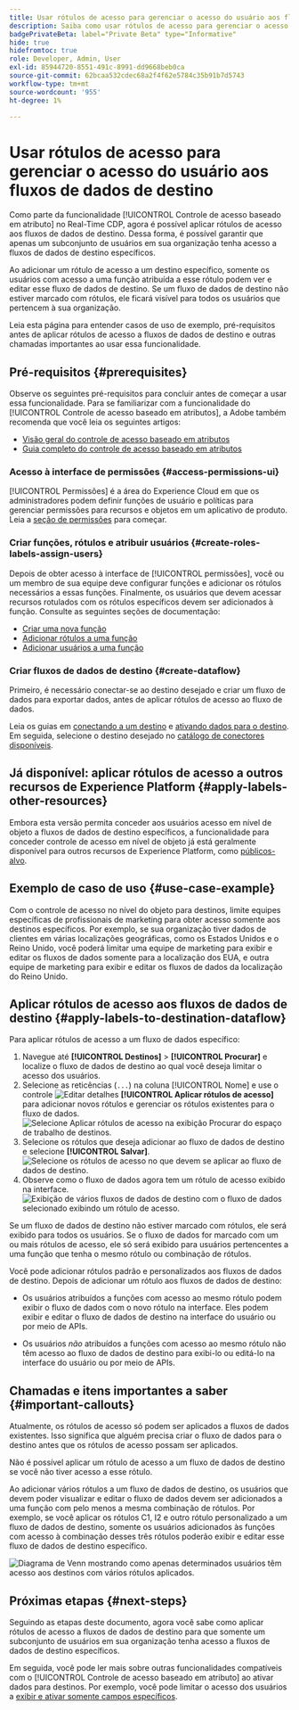 ```yaml
---
title: Usar rótulos de acesso para gerenciar o acesso do usuário aos fluxos de dados de destino
description: Saiba como usar rótulos de acesso para gerenciar o acesso do usuário aos fluxos de dados de destino para que apenas um subconjunto de usuários em sua organização obtenha acesso a fluxos de dados de destino específicos.
badgePrivateBeta: label="Private Beta" type="Informative"
hide: true
hidefromtoc: true
role: Developer, Admin, User
exl-id: 85944720-8551-491c-8991-dd9668beb0ca
source-git-commit: 62bcaa532cdec68a2f4f62e5784c35b91b7d5743
workflow-type: tm+mt
source-wordcount: '955'
ht-degree: 1%

---
```


# Usar rótulos de acesso para gerenciar o acesso do usuário aos fluxos de dados de destino

Como parte da funcionalidade [!UICONTROL Controle de acesso baseado em atributo] no Real-Time CDP, agora é possível aplicar rótulos de acesso aos fluxos de dados de destino. Dessa forma, é possível garantir que apenas um subconjunto de usuários em sua organização tenha acesso a fluxos de dados de destino específicos.

Ao adicionar um rótulo de acesso a um destino específico, somente os usuários com acesso a uma função atribuída a esse rótulo podem ver e editar esse fluxo de dados de destino. Se um fluxo de dados de destino não estiver marcado com rótulos, ele ficará visível para todos os usuários que pertencem à sua organização.

Leia esta página para entender casos de uso de exemplo, pré-requisitos antes de aplicar rótulos de acesso a fluxos de dados de destino e outras chamadas importantes ao usar essa funcionalidade.

## Pré-requisitos {#prerequisites}

Observe os seguintes pré-requisitos para concluir antes de começar a usar essa funcionalidade. Para se familiarizar com a funcionalidade do [!UICONTROL Controle de acesso baseado em atributos], a Adobe também recomenda que você leia os seguintes artigos:

* [Visão geral do controle de acesso baseado em atributos](/help/access-control/abac/overview.md)
* [Guia completo do controle de acesso baseado em atributos](/help/access-control/abac/end-to-end-guide.md)

### Acesso à interface de permissões {#access-permissions-ui}

[!UICONTROL Permissões] é a área do Experience Cloud em que os administradores podem definir funções de usuário e políticas para gerenciar permissões para recursos e objetos em um aplicativo de produto. Leia a [seção de permissões](/help/access-control/abac/end-to-end-guide.md#permissions) para começar.

### Criar funções, rótulos e atribuir usuários {#create-roles-labels-assign-users}

Depois de obter acesso à interface de [!UICONTROL permissões], você ou um membro de sua equipe deve configurar funções e adicionar os rótulos necessários a essas funções. Finalmente, os usuários que devem acessar recursos rotulados com os rótulos específicos devem ser adicionados à função. Consulte as seguintes seções de documentação:

* [Criar uma nova função](/help/access-control/abac/ui/roles.md)
* [Adicionar rótulos a uma função](/help/access-control/abac/end-to-end-guide.md#label-roles)
* [Adicionar usuários a uma função](/help/access-control/ui/users.md)

### Criar fluxos de dados de destino {#create-dataflow}

Primeiro, é necessário conectar-se ao destino desejado e criar um fluxo de dados para exportar dados, antes de aplicar rótulos de acesso ao fluxo de dados.

Leia os guias em [conectando a um destino](/help/destinations/ui/connect-destination.md) e [ativando dados para o destino](/help/destinations/ui/activation-overview.md). Em seguida, selecione o destino desejado no [catálogo de conectores disponíveis](/help/destinations/catalog/overview.md).

## Já disponível: aplicar rótulos de acesso a outros recursos de Experience Platform {#apply-labels-other-resources}

Embora esta versão permita conceder aos usuários acesso em nível de objeto a fluxos de dados de destino específicos, a funcionalidade para conceder controle de acesso em nível de objeto já está geralmente disponível para outros recursos de Experience Platform, como [públicos-alvo](/help/access-control/abac/end-to-end-guide.md#apply-labels-to-segments).

## Exemplo de caso de uso {#use-case-example}

Com o controle de acesso no nível do objeto para destinos, limite equipes específicas de profissionais de marketing para obter acesso somente aos destinos específicos. Por exemplo, se sua organização tiver dados de clientes em várias localizações geográficas, como os Estados Unidos e o Reino Unido, você poderá limitar uma equipe de marketing para exibir e editar os fluxos de dados somente para a localização dos EUA, e outra equipe de marketing para exibir e editar os fluxos de dados da localização do Reino Unido.

## Aplicar rótulos de acesso aos fluxos de dados de destino {#apply-labels-to-destination-dataflow}

Para aplicar rótulos de acesso a um fluxo de dados específico:

1. Navegue até **[!UICONTROL Destinos]** > **[!UICONTROL Procurar]** e localize o fluxo de dados de destino ao qual você deseja limitar o acesso dos usuários.
1. Selecione as reticências (`...`) na coluna [!UICONTROL Nome] e use o controle ![Editar detalhes](/help/access-control/images/olac/key-icon.svg) **[!UICONTROL Aplicar rótulos de acesso]** para adicionar novos rótulos e gerenciar os rótulos existentes para o fluxo de dados.
   ![Selecione Aplicar rótulos de acesso na exibição Procurar do espaço de trabalho de destinos.](/help/access-control/images/olac/apply-access-labels.png)
1. Selecione os rótulos que deseja adicionar ao fluxo de dados de destino e selecione **[!UICONTROL Salvar]**.
   ![Selecione os rótulos de acesso no que devem se aplicar ao fluxo de dados de destino.](/help/access-control/images/olac/view-access-labels.png)
1. Observe como o fluxo de dados agora tem um rótulo de acesso exibido na interface.
   ![Exibição de vários fluxos de dados de destino com o fluxo de dados selecionado exibindo um rótulo de acesso.](/help/access-control/images/olac/dataflow-with-access-label.png)

Se um fluxo de dados de destino não estiver marcado com rótulos, ele será exibido para todos os usuários. Se o fluxo de dados for marcado com um ou mais rótulos de acesso, ele só será exibido para usuários pertencentes a uma função que tenha o mesmo rótulo ou combinação de rótulos.

Você pode adicionar rótulos padrão e personalizados aos fluxos de dados de destino. Depois de adicionar um rótulo aos fluxos de dados de destino:

* Os usuários atribuídos a funções com acesso ao mesmo rótulo podem exibir o fluxo de dados com o novo rótulo na interface. Eles podem exibir e editar o fluxo de dados de destino na interface do usuário ou por meio de APIs.

* Os usuários *não* atribuídos a funções com acesso ao mesmo rótulo não têm acesso ao fluxo de dados de destino para exibi-lo ou editá-lo na interface do usuário ou por meio de APIs.

## Chamadas e itens importantes a saber {#important-callouts}

Atualmente, os rótulos de acesso só podem ser aplicados a fluxos de dados existentes. Isso significa que alguém precisa criar o fluxo de dados para o destino antes que os rótulos de acesso possam ser aplicados.

Não é possível aplicar um rótulo de acesso a um fluxo de dados de destino se você não tiver acesso a esse rótulo.

Ao adicionar vários rótulos a um fluxo de dados de destino, os usuários que devem poder visualizar e editar o fluxo de dados devem ser adicionados a uma função com pelo menos a mesma combinação de rótulos. Por exemplo, se você aplicar os rótulos C1, I2 e outro rótulo personalizado a um fluxo de dados de destino, somente os usuários adicionados às funções com acesso à combinação desses três rótulos poderão exibir e editar esse fluxo de dados de destino específico.

![Diagrama de Venn mostrando como apenas determinados usuários têm acesso aos destinos com vários rótulos aplicados.](/help/access-control/images/olac/multiple-labels-venn.png)

## Próximas etapas {#next-steps}

Seguindo as etapas deste documento, agora você sabe como aplicar rótulos de acesso a fluxos de dados de destino para que somente um subconjunto de usuários em sua organização tenha acesso a fluxos de dados de destino específicos.

Em seguida, você pode ler mais sobre outras funcionalidades compatíveis com o [!UICONTROL Controle de acesso baseado em atributo] ao ativar dados para destinos. Por exemplo, você pode limitar o acesso dos usuários a [exibir e ativar somente campos específicos](/help/access-control/abac/overview.md#destinations).
